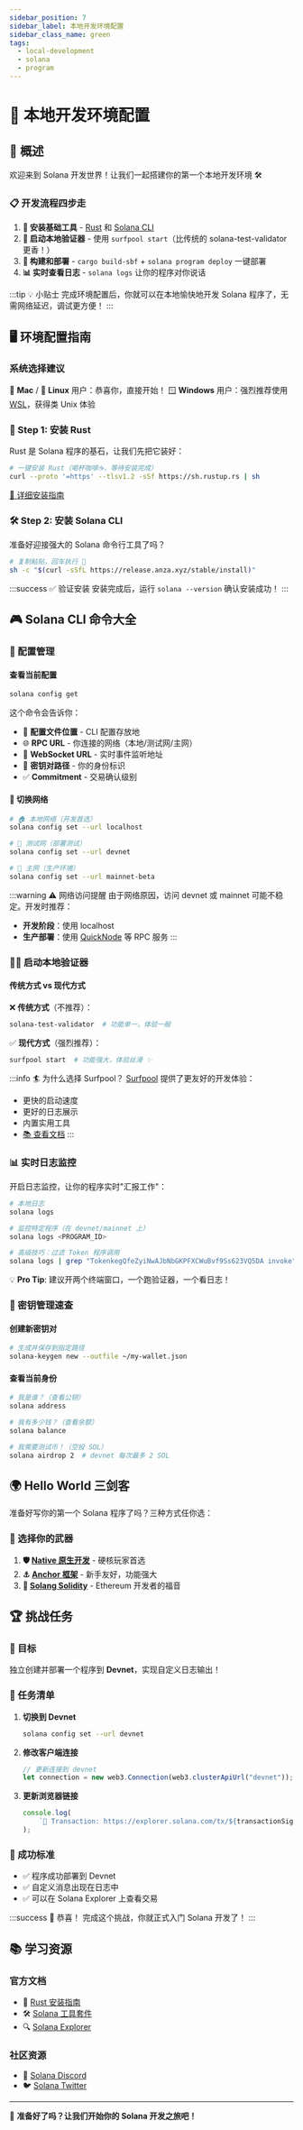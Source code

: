 ```yaml
---
sidebar_position: 7
sidebar_label: 本地开发环境配置
sidebar_class_name: green
tags:
  - local-development
  - solana
  - program
---
```


# 🚀 本地开发环境配置

## 🎯 概述

欢迎来到 Solana 开发世界！让我们一起搭建你的第一个本地开发环境 🛠️

### 📋 开发流程四步走

1. **🦀 安装基础工具** - [Rust](https://www.rust-lang.org/tools/install) 和 [Solana CLI](https://docs.solana.com/cli/install-solana-cli-tools)
2. **🏃 启动本地验证器** - 使用 `surfpool start`（比传统的 solana-test-validator 更香！）
3. **🔨 构建和部署** - `cargo build-sbf` + `solana program deploy` 一键部署
4. **📊 实时查看日志** - `solana logs` 让你的程序对你说话

:::tip 💡 小贴士
完成环境配置后，你就可以在本地愉快地开发 Solana 程序了，无需网络延迟，调试更方便！
:::

## 🖥️ 环境配置指南

### 系统选择建议

🍎 **Mac** / 🐧 **Linux** 用户：恭喜你，直接开始！
🪟 **Windows** 用户：强烈推荐使用 [WSL](https://docs.microsoft.com/en-us/windows/wsl/install)，获得类 Unix 体验

### 🦀 Step 1: 安装 Rust

Rust 是 Solana 程序的基石，让我们先把它装好：

```bash
# 一键安装 Rust（喝杯咖啡☕，等待安装完成）
curl --proto '=https' --tlsv1.2 -sSf https://sh.rustup.rs | sh
```

[📖 详细安装指南](https://www.rust-lang.org/tools/install)

### 🛠️ Step 2: 安装 Solana CLI

准备好迎接强大的 Solana 命令行工具了吗？

```bash
# 复制粘贴，回车执行 🚀
sh -c "$(curl -sSfL https://release.anza.xyz/stable/install)"
```

:::success ✅ 验证安装
安装完成后，运行 `solana --version` 确认安装成功！
:::

## 🎮 Solana CLI 命令大全

### 🔧 配置管理

#### 查看当前配置
```bash
solana config get
```

这个命令会告诉你：
- 📁 **配置文件位置** - CLI 配置存放地
- 🌐 **RPC URL** - 你连接的网络（本地/测试网/主网）
- 🔌 **WebSocket URL** - 实时事件监听地址
- 🔑 **密钥对路径** - 你的身份标识
- ✅ **Commitment** - 交易确认级别

#### 🔄 切换网络

```bash
# 🏠 本地网络（开发首选）
solana config set --url localhost

# 🧪 测试网（部署测试）
solana config set --url devnet

# 💎 主网（生产环境）
solana config set --url mainnet-beta
```

:::warning ⚠️ 网络访问提醒
由于网络原因，访问 devnet 或 mainnet 可能不稳定。开发时推荐：
- **开发阶段**：使用 localhost
- **生产部署**：使用 [QuickNode](https://www.quicknode.com/) 等 RPC 服务
:::

### 🏃‍♂️ 启动本地验证器

#### 传统方式 vs 现代方式

❌ **传统方式**（不推荐）：
```bash
solana-test-validator  # 功能单一，体验一般
```

✅ **现代方式**（强烈推荐）：
```bash
surfpool start  # 功能强大，体验丝滑 ✨
```

:::info 🏄 为什么选择 Surfpool？
[Surfpool](https://surfpool.run) 提供了更友好的开发体验：
- 更快的启动速度
- 更好的日志展示
- 内置实用工具
- [📚 查看文档](https://docs.surfpool.run)
:::

### 📊 实时日志监控

开启日志监控，让你的程序实时"汇报工作"：

```bash
# 本地日志
solana logs

# 监控特定程序（在 devnet/mainnet 上）
solana logs <PROGRAM_ID>

# 高级技巧：过滤 Token 程序调用
solana logs | grep "TokenkegQfeZyiNwAJbNbGKPFXCWuBvf9Ss623VQ5DA invoke" -A 5
```

💡 **Pro Tip**: 建议开两个终端窗口，一个跑验证器，一个看日志！

### 🔑 密钥管理速查

#### 创建新密钥对
```bash
# 生成并保存到指定路径
solana-keygen new --outfile ~/my-wallet.json
```

#### 查看当前身份
```bash
# 我是谁？（查看公钥）
solana address

# 我有多少钱？（查看余额）
solana balance

# 我需要测试币！（空投 SOL）
solana airdrop 2  # devnet 每次最多 2 SOL
```

## 🌍 Hello World 三剑客

准备好写你的第一个 Solana 程序了吗？三种方式任你选：

### 🎯 选择你的武器

1. **🛡️ [Native 原生开发](./native_program_hello.md)** - 硬核玩家首选
2. **⚓ [Anchor 框架](./anchor_program_hello.md)** - 新手友好，功能强大
3. **🔷 [Solang Solidity](./solang_program_hello.md)** - Ethereum 开发者的福音

## 🏆 挑战任务

### 🎯 目标
独立创建并部署一个程序到 **Devnet**，实现自定义日志输出！

### 📝 任务清单

1. **切换到 Devnet**
   ```bash
   solana config set --url devnet
   ```

2. **修改客户端连接**
   ```typescript
   // 更新连接到 devnet
   let connection = new web3.Connection(web3.clusterApiUrl("devnet"));
   ```

3. **更新浏览器链接**
   ```typescript
   console.log(
       `🎉 Transaction: https://explorer.solana.com/tx/${transactionSignature}?cluster=devnet`
   );
   ```

### 🏅 成功标准
- ✅ 程序成功部署到 Devnet
- ✅ 自定义消息出现在日志中
- ✅ 可以在 Solana Explorer 上查看交易

:::success 🎊 恭喜！
完成这个挑战，你就正式入门 Solana 开发了！
:::

## 📚 学习资源

### 官方文档
- 🦀 [Rust 安装指南](https://www.rust-lang.org/tools/install)
- 🛠️ [Solana 工具套件](https://docs.solana.com/cli/install-solana-cli-tools)
- 🔍 [Solana Explorer](https://explorer.solana.com)

### 社区资源
- 💬 [Solana Discord](https://discord.com/invite/solana)
- 🐦 [Solana Twitter](https://twitter.com/solana)

---

💪 **准备好了吗？让我们开始你的 Solana 开发之旅吧！**
